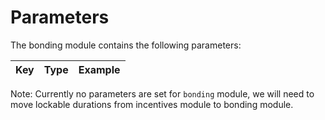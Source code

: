 <!--
order: 8
-->

# Parameters

The bonding module contains the following parameters:

| Key                    | Type            | Example |
| ---------------------- | --------------- | ------- |

Note:
Currently no parameters are set for `bonding` module, we will need to move lockable durations from incentives module to bonding module.